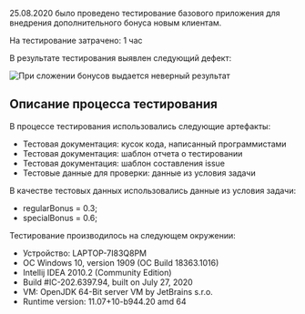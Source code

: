 25.08.2020 было проведено тестирование базового приложения для внедрения дополнительного бонуса новым клиентам.

На тестирование затрачено: 1 час

В результате тестирования выявлен следующий дефект:

![При сложении бонусов выдается неверный результат ](https://github.com/dianest/Precision/issues/1)

## Описание процесса тестирования

В процессе тестирования использовались следующие артефакты:
* Тестовая документация: кусок кода, написанный программистами 
* Тестовая документация: шаблон отчета о тестировании
* Тестовая документация: шаблон составления issue
* Тестовые данные для проверки: данные из условия задачи


В качестве тестовых данных использовались данные из условия задачи:
* regularBonus = 0.3;
* specialBonus = 0.6;



Тестирование производилось на следующем окружении:
* Устройство: LAPTOP-7I83Q8PM
* OC Windows 10, version 1909 (OC Build 18363.1016)
* Intellij IDEA 2010.2 (Community Edition)
* Build #IC-202.6397.94, built on July 27, 2020
* VM: OpenJDK 64-Bit server VM by JetBrains s.r.o.
* Runtime version: 11.07+10-b944.20 amd 64
